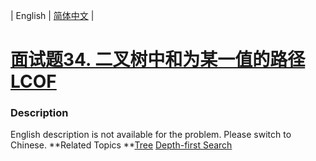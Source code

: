 | English | [简体中文](README.md) |

# [面试题34. 二叉树中和为某一值的路径 LCOF](https://leetcode-cn.com/problems/er-cha-shu-zhong-he-wei-mou-yi-zhi-de-lu-jing-lcof)
 ### Description
English description is not available for the problem. Please switch to Chinese.
**Related Topics	**[Tree](https://leetcode-cn.com/tag/tree) [Depth-first Search](https://leetcode-cn.com/tag/depth-first-search) 